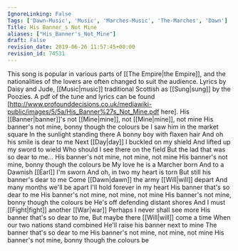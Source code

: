 ```yaml
---
IgnoreLinking: False
Tags: ['Dawn-Music', 'Music', 'Marches-Music', 'The-Marches', 'Dawn']
Title: His Banner_s Not Mine
aliases: ["His_Banner's_Not_Mine"]
draft: False
revision_date: 2019-06-26 11:57:45+00:00
revision_id: 74531
---
```


This song is popular in various parts of [[The Empire|the Empire]], and the nationalities of the lovers are often changed to suit the audience.
Lyrics by Daisy and Jude, [[Music|music]] traditional Scottish as [[Sung|sung]] by the Poozies.
A pdf of the tune and lyrics can be found [http://www.profounddecisions.co.uk/mediawiki-public/images/5/5a/His_Banner%27s_Not_Mine.pdf here]. 
His [[Banner|banner]]'s not [[Mine|mine]], not [[Mine|mine]], not mine
His banner's not mine, bonny though the colours be
I saw him in the market square
In the sunlight standing there
A bonny boy with flaxen hair 
And oh his smile is dear to me
Next [[Day|day]] I buckled on my shield
And lifted up my sword to wield 
Who should I see there on the field
But the lad that was so dear to me...
His banner's not mine, not mine, not mine
His banner's not mine, bonny though the colours be
My love he is a Marcher born
And to a Dawnish [[Earl]] I'm sworn
And oh, in two my heart is torn
But still his banner's dear to me
Come [[Dawn|dawn]] the army [[Will|will]] depart
And many months we'll be apart
I'll hold forever in my heart
His banner that's so dear to me
His banner's not mine, not mine, not mine
His banner's not mine, bonny though the colours be
He's off defending distant shores
And I must [[Fight|fight]] another [[War|war]]
Perhaps I never shall see more
His banner that's so dear to me,
But maybe there [[Will|will]] come a time
When our two nations stand combined
He'll raise his banner next to mine
The banner that's so dear to me
His banner's not mine, not mine, not mine
His banner's not mine, bonny though the colours be